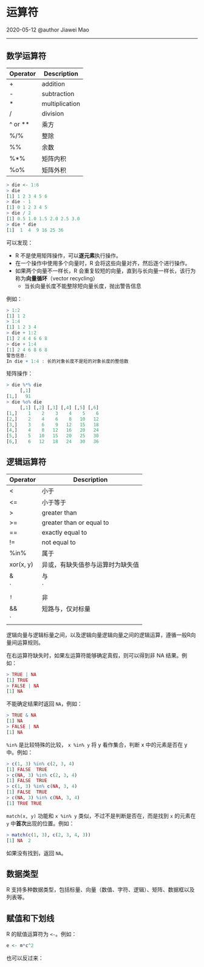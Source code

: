 # 运算符

2020-05-12
@author Jiawei Mao
***

## 数学运算符

| Operator | Description    |
| -------- | -------------- |
| +        | addition       |
| -        | subtraction    |
| *        | multiplication |
| /        | division       |
| ^ or **  | 乘方           |
| %/%      | 整除           |
| %%       | 余数           |
| %*%      | 矩阵内积       |
| %o%      | 矩阵外积       |

```R
> die <- 1:6
> die
[1] 1 2 3 4 5 6
> die - 1
[1] 0 1 2 3 4 5
> die / 2
[1] 0.5 1.0 1.5 2.0 2.5 3.0
> die * die
[1]  1  4  9 16 25 36
```

可以发现：

- R 不是使用矩阵操作，可以**逐元素**执行操作。
- 在一个操作中使用多个向量时，R 会将这些向量对齐，然后逐个进行操作。
- 如果两个向量不一样长，R 会重复较短的向量，直到与长向量一样长，该行为称为**向量循环**（vector recycling）
  - 当长向量长度不能整除短向量长度，抛出警告信息

例如：

```R
> 1:2
[1] 1 2
> 1:4
[1] 1 2 3 4
> die + 1:2
[1] 2 4 4 6 6 8
> die + 1:4
[1] 2 4 6 8 6 8
警告信息:
In die + 1:4 : 长的对象长度不是短的对象长度的整倍数
```

矩阵操作：

```r
> die %*% die
     [,1]
[1,]   91
> die %o% die
     [,1] [,2] [,3] [,4] [,5] [,6]
[1,]    1    2    3    4    5    6
[2,]    2    4    6    8   10   12
[3,]    3    6    9   12   15   18
[4,]    4    8   12   16   20   24
[5,]    5   10   15   20   25   30
[6,]    6   12   18   24   30   36
```

## 逻辑运算符

| Operator  | Description                      |
| --------- | -------------------------------- |
| <         | 小于                             |
| <=        | 小于等于                         |
| >         | greater than                     |
| >=        | greater than or equal to         |
| ==        | exactly equal to                 |
| !=        | not equal to                     |
| %in%      | 属于                             |
| xor(x, y) | 异或，有缺失值参与运算时为缺失值 |
| &         | 与                               |
| `|`       | 或                               |
| `!`       | 非                               |
| &&        | 短路与，仅对标量                 |
| `||`      | 短路或，仅对标量                 |

逻辑向量与逻辑标量之间，以及逻辑向量逻辑向量之间的逻辑运算，遵循一般R向量间运算规则。

在右运算符缺失时，如果左运算符能够确定真假，则可以得到非 NA 结果。例如：

```r
> TRUE | NA
[1] TRUE
> FALSE | NA
[1] NA
```

不能确定结果时返回 `NA`，例如：

```r
> TRUE & NA
[1] NA
> FALSE | NA
[1] NA
```

`%in%` 是比较特殊的比较， `x %in% y` 将 y 看作集合，判断 x 中的元素是否在 y 中。例如：

```r
> c(1, 3) %in% c(2, 3, 4)
[1] FALSE  TRUE
> c(NA, 3) %in% c(2, 3, 4)
[1] FALSE  TRUE
> c(1, 3) %in% c(NA, 3, 4)
[1] FALSE  TRUE
> c(NA, 3) %in% c(NA, 3, 4)
[1] TRUE TRUE
```

`match(x, y)` 功能和 `x %in% y` 类似，不过不是判断是否在，而是找到 `x` 的元素在 `y` 中**首次**出现的位置。例如：

```r
> match(c(1, 3), c(2, 3, 4, 3))
[1] NA  2
```

如果没有找到，返回 `NA`。

## 数据类型

R 支持多种数据类型，包括标量、向量（数值、字符、逻辑）、矩阵、数据框以及列表等。

## 赋值和下划线

R 的赋值运算符为 `<-`。例如：

```r
e <- m*c^2
```

也可以反过来：
